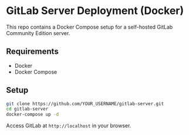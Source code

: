 # GitLab Server Deployment (Docker)

This repo contains a Docker Compose setup for a self-hosted GitLab Community Edition server.

## Requirements

- Docker
- Docker Compose

## Setup

```bash
git clone https://github.com/YOUR_USERNAME/gitlab-server.git
cd gitlab-server
docker-compose up -d
```

Access GitLab at `http://localhost` in your browser.
